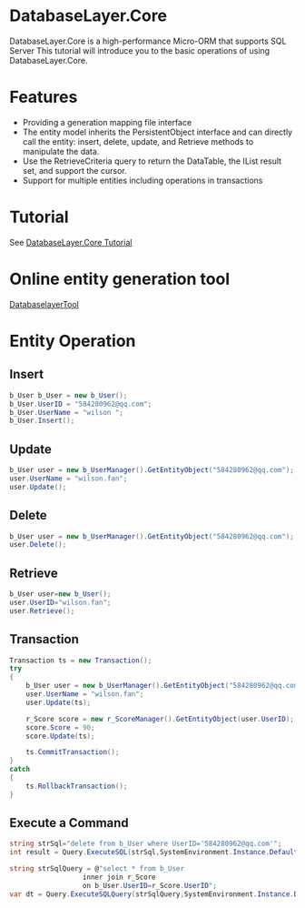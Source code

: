 # DatabaseLayer.Core 
DatabaseLayer.Core  is a high-performance Micro-ORM that supports SQL Server This tutorial will introduce you to the basic operations of using DatabaseLayer.Core.

# Features
  - Providing a generation mapping file interface
  - The entity model inherits the PersistentObject interface and can directly call the entity: insert, delete, update, and Retrieve methods to manipulate the data.
  - Use the RetrieveCriteria query to return the DataTable, the IList result set, and support the cursor.
  - Support for multiple entities including operations in transactions

# Tutorial
See [DatabaseLayer.Core Tutorial](https://github.com/wilsonfanfan/Elfin/blob/master/ElfinTutorial.docx?raw=true)

# Online entity generation tool
[DatabaselayerTool](https://databaselayer.azurewebsites.net/)

# Entity Operation 
## Insert
```csharp
b_User b_User = new b_User();
b_User.UserID = "584280962@qq.com";
b_User.UserName = "wilson ";
b_User.Insert();
```
## Update
```csharp
b_User user = new b_UserManager().GetEntityObject("584280962@qq.com");
user.UserName = "wilson.fan";
user.Update();
```
## Delete
```csharp
b_User user = new b_UserManager().GetEntityObject("584280962@qq.com");
user.Delete();
```
## Retrieve
```csharp
b_User user=new b_User();
user.UserID="wilson.fan";
user.Retrieve();
```
## Transaction 
```csharp
Transaction ts = new Transaction();
try
{
    b_User user = new b_UserManager().GetEntityObject("584280962@qq.com");
    user.UserName = "wilson.fan";
    user.Update(ts);

    r_Score score = new r_ScoreManager().GetEntityObject(user.UserID);
    score.Score = 90;
    score.Update(ts);

    ts.CommitTransaction();
}
catch
{
    ts.RollbackTransaction();
}
```
## Execute a Command
```csharp
string strSql="delete from b_User where UserID='584280962@qq.com'";
int result = Query.ExecuteSQL(strSql,SystemEnvironment.Instance.DefaultDataSource);

string strSqlQuery = @"select * from b_User 
                  inner join r_Score 
                  on b_User.UserID=r_Score.UserID";
var dt = Query.ExecuteSQLQuery(strSqlQuery,SystemEnvironment.Instance.DefaultDataSource);
```



